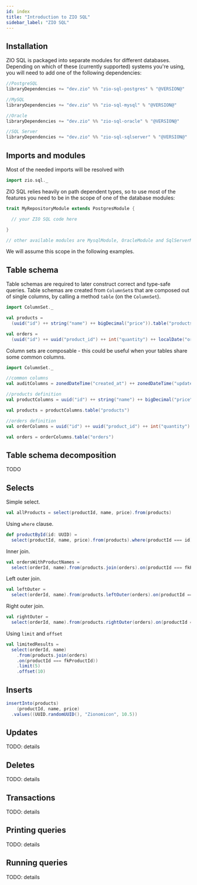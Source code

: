 ```yaml
---
id: index
title: "Introduction to ZIO SQL"
sidebar_label: "ZIO SQL"
---
```


## Installation

ZIO SQL is packaged into separate modules for different databases. Depending on which of these (currently supported) systems you're using, you will need to add one of the following dependencies:

```scala
//PostgreSQL
libraryDependencies += "dev.zio" %% "zio-sql-postgres" % "@VERSION@" 

//MySQL
libraryDependencies += "dev.zio" %% "zio-sql-mysql" % "@VERSION@"

//Oracle
libraryDependencies += "dev.zio" %% "zio-sql-oracle" % "@VERSION@"

//SQL Server
libraryDependencies += "dev.zio" %% "zio-sql-sqlserver" % "@VERSION@"
```

## Imports and modules

Most of the needed imports will be resolved with
```scala
import zio.sql._
```

ZIO SQL relies heavily on path dependent types, so to use most of the features you need to be in the scope of one of the database modules:

```scala
trait MyRepositoryModule extends PostgresModule {

  // your ZIO SQL code here

}

// other available modules are MysqlModule, OracleModule and SqlServerModule
```

We will assume this scope in the following examples.

## Table schema

Table schemas are required to later construct correct and type-safe queries. Table schemas are created from `ColumnSet`s that are composed out of single columns, by calling a method `table` (on the `ColumnSet`).

```scala
import ColumnSet._

val products =
  (uuid("id") ++ string("name") ++ bigDecimal("price")).table("products")

val orders = 
  (uuid("id") ++ uuid("product_id") ++ int("quantity") ++ localDate("order_date")).table("orders")
```

Column sets are composable - this could be useful when your tables share some common columns.

```scala
import ColumnSet._

//common columns
val auditColumns = zonedDateTime("created_at") ++ zonedDateTime("updated_at")

//products definition
val productColumns = uuid("id") ++ string("name") ++ bigDecimal("price") ++ auditColumns

val products = productColumns.table("products")

//orders definition
val orderColumns = uuid("id") ++ uuid("product_id") ++ int("quantity") ++ localDate("order_date") ++ auditColumns

val orders = orderColumns.table("orders")
```

## Table schema decomposition

TODO

## Selects

Simple select.

```scala
val allProducts = select(productId, name, price).from(products)
```

Using `where` clause.

```scala
def productById(id: UUID) = 
  select(productId, name, price).from(products).where(productId === id)
```

Inner join.

```scala
val ordersWithProductNames = 
  select(orderId, name).from(products.join(orders).on(productId === fkProductId))
```

Left outer join.

```scala
val leftOuter = 
  select(orderId, name).from(products.leftOuter(orders).on(productId === fkProductId))
```

Right outer join.

```scala
val rightOuter = 
  select(orderId, name).from(products.rightOuter(orders).on(productId === fkProductId))
```

Using `limit` and `offset`

```scala
val limitedResults = 
  select(orderId, name)
    .from(products.join(orders)
    .on(productId === fkProductId))
    .limit(5)
    .offset(10)
```

## Inserts

```scala
insertInto(products)
    (productId, name, price)
  .values((UUID.randomUUID(), "Zionomicon", 10.5))
```

## Updates

TODO: details

## Deletes

TODO: details

## Transactions

TODO: details

## Printing queries

TODO: details

## Running queries

TODO: details
